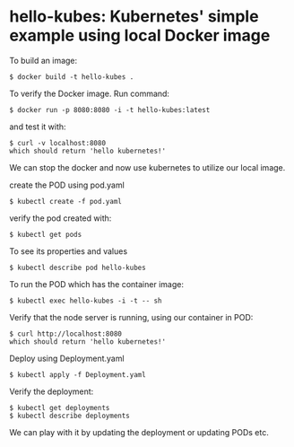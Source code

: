 # 

# hello-kubes: Kubernetes' simple example using local Docker image

To build an image:
```
$ docker build -t hello-kubes .
```

To verify the Docker image. Run command:
```
$ docker run -p 8080:8080 -i -t hello-kubes:latest 
```
and test it with:
```
$ curl -v localhost:8080
which should return 'hello kubernetes!'
```

We can stop the docker and now use kubernetes to utilize our local image.

create the POD using pod.yaml
```
$ kubectl create -f pod.yaml
```
verify the pod created with:
```
$ kubectl get pods
```
To see its properties and values
```
$ kubectl describe pod hello-kubes
```

To run the POD which has the container image:
```
$ kubectl exec hello-kubes -i -t -- sh
```
Verify that the node server is running, using our container in POD:
```
$ curl http://localhost:8080
which should return 'hello kubernetes!'
```
Deploy using Deployment.yaml
```
$ kubectl apply -f Deployment.yaml 
```
Verify the deployment:
```
$ kubectl get deployments
$ kubectl describe deployments
```
We can play with it by updating the deployment or updating PODs etc.
